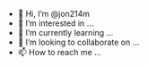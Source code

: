 - 👋 Hi, I’m @jon214m
- 👀 I’m interested in ...
- 🌱 I’m currently learning ...
- 💞️ I’m looking to collaborate on ...
- 📫 How to reach me ...

<!---
jon214m/jon214m is a ✨ special ✨ repository because its `README.md` (this file) appears on your GitHub profile.
You can click the Preview link to take a look at your changes.
--->
